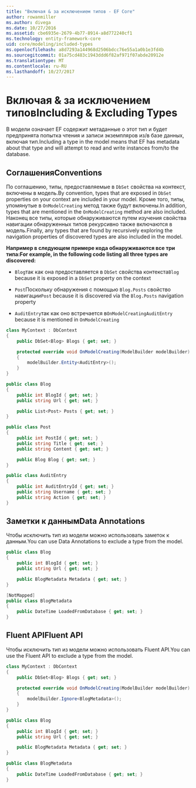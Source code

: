 ```yaml
---
title: "Включая & за исключением типов - EF Core"
author: rowanmiller
ms.author: divega
ms.date: 10/27/2016
ms.assetid: cbe6935e-2679-4b77-8914-a8d772240cf1
ms.technology: entity-framework-core
uid: core/modeling/included-types
ms.openlocfilehash: a8d7293a144968d2506bdcc76e55a1a0b1e3fd4b
ms.sourcegitcommit: 01a75cd483c1943ddd6f82af971f07abde20912e
ms.translationtype: MT
ms.contentlocale: ru-RU
ms.lasthandoff: 10/27/2017
---
```

# <a name="including--excluding-types"></a><span data-ttu-id="16bd7-102">Включая & за исключением типов</span><span class="sxs-lookup"><span data-stu-id="16bd7-102">Including & Excluding Types</span></span>

<span data-ttu-id="16bd7-103">В модели означает EF содержит метаданные о этот тип и будет предпринята попытка чтения и записи экземпляров из/в базе данных, включая тип.</span><span class="sxs-lookup"><span data-stu-id="16bd7-103">Including a type in the model means that EF has metadata about that type and will attempt to read and write instances from/to the database.</span></span>

## <a name="conventions"></a><span data-ttu-id="16bd7-104">Соглашения</span><span class="sxs-lookup"><span data-stu-id="16bd7-104">Conventions</span></span>

<span data-ttu-id="16bd7-105">По соглашению, типы, предоставляемые в `DbSet` свойства на контекст, включены в модель.</span><span class="sxs-lookup"><span data-stu-id="16bd7-105">By convention, types that are exposed in `DbSet` properties on your context are included in your model.</span></span> <span data-ttu-id="16bd7-106">Кроме того, типы, упомянутые в `OnModelCreating` метод также будут включены.</span><span class="sxs-lookup"><span data-stu-id="16bd7-106">In addition, types that are mentioned in the `OnModelCreating` method are also included.</span></span> <span data-ttu-id="16bd7-107">Наконец все типы, которые обнаруживаются путем изучения свойства навигации обнаруженных типов рекурсивно также включаются в модель.</span><span class="sxs-lookup"><span data-stu-id="16bd7-107">Finally, any types that are found by recursively exploring the navigation properties of discovered types are also included in the model.</span></span>

<span data-ttu-id="16bd7-108">**Например в следующем примере кода обнаруживаются все три типа:**</span><span class="sxs-lookup"><span data-stu-id="16bd7-108">**For example, in the following code listing all three types are discovered:**</span></span>

* <span data-ttu-id="16bd7-109">`Blog`так как она предоставляется в `DbSet` свойства контекста</span><span class="sxs-lookup"><span data-stu-id="16bd7-109">`Blog` because it is exposed in a `DbSet` property on the context</span></span>

* <span data-ttu-id="16bd7-110">`Post`Поскольку обнаружения с помощью `Blog.Posts` свойство навигации</span><span class="sxs-lookup"><span data-stu-id="16bd7-110">`Post` because it is discovered via the `Blog.Posts` navigation property</span></span>

* <span data-ttu-id="16bd7-111">`AuditEntry`так как оно встречается в`OnModelCreating`</span><span class="sxs-lookup"><span data-stu-id="16bd7-111">`AuditEntry` because it is mentioned in `OnModelCreating`</span></span>

<!-- [!code-csharp[Main](samples/core/Modeling/Conventions/Samples/IncludedTypes.cs?highlight=3,7,16)] -->
``` csharp
class MyContext : DbContext
{
    public DbSet<Blog> Blogs { get; set; }

    protected override void OnModelCreating(ModelBuilder modelBuilder)
    {
        modelBuilder.Entity<AuditEntry>();
    }
}

public class Blog
{
    public int BlogId { get; set; }
    public string Url { get; set; }

    public List<Post> Posts { get; set; }
}

public class Post
{
    public int PostId { get; set; }
    public string Title { get; set; }
    public string Content { get; set; }

    public Blog Blog { get; set; }
}

public class AuditEntry
{
    public int AuditEntryId { get; set; }
    public string Username { get; set; }
    public string Action { get; set; }
}
```

## <a name="data-annotations"></a><span data-ttu-id="16bd7-112">Заметки к данным</span><span class="sxs-lookup"><span data-stu-id="16bd7-112">Data Annotations</span></span>

<span data-ttu-id="16bd7-113">Чтобы исключить тип из модели можно использовать заметок к данным.</span><span class="sxs-lookup"><span data-stu-id="16bd7-113">You can use Data Annotations to exclude a type from the model.</span></span>

<!-- [!code-csharp[Main](samples/core/Modeling/DataAnnotations/Samples/IgnoreType.cs?highlight=9)] -->
``` csharp
public class Blog
{
    public int BlogId { get; set; }
    public string Url { get; set; }

    public BlogMetadata Metadata { get; set; }
}

[NotMapped]
public class BlogMetadata
{
    public DateTime LoadedFromDatabase { get; set; }
}
```

## <a name="fluent-api"></a><span data-ttu-id="16bd7-114">Fluent API</span><span class="sxs-lookup"><span data-stu-id="16bd7-114">Fluent API</span></span>

<span data-ttu-id="16bd7-115">Чтобы исключить тип из модели можно использовать Fluent API.</span><span class="sxs-lookup"><span data-stu-id="16bd7-115">You can use the Fluent API to exclude a type from the model.</span></span>

<!-- [!code-csharp[Main](samples/core/Modeling/FluentAPI/Samples/IgnoreType.cs?highlight=7)] -->
``` csharp
class MyContext : DbContext
{
    public DbSet<Blog> Blogs { get; set; }

    protected override void OnModelCreating(ModelBuilder modelBuilder)
    {
        modelBuilder.Ignore<BlogMetadata>();
    }
}

public class Blog
{
    public int BlogId { get; set; }
    public string Url { get; set; }

    public BlogMetadata Metadata { get; set; }
}

public class BlogMetadata
{
    public DateTime LoadedFromDatabase { get; set; }
}
```
